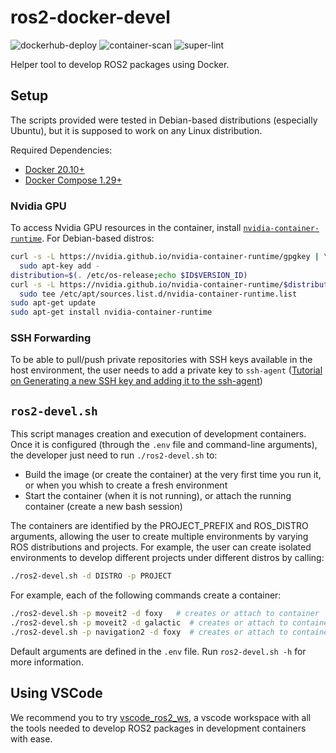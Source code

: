 # ros2-docker-devel

![dockerhub-deploy](https://github.com/orise-robotics/ros2-docker-devel/workflows/dockerhub-deploy/badge.svg?branch=master)
![container-scan](https://github.com/orise-robotics/ros2-docker-devel/workflows/container-scan/badge.svg?branch=master)
![super-lint](https://github.com/orise-robotics/ros2-docker-devel/workflows/super-lint/badge.svg?branch=master)

Helper tool to develop ROS2 packages using Docker.

## Setup

The scripts provided were tested in Debian-based distributions (especially Ubuntu), but it is supposed to work on any Linux distribution.

Required Dependencies:

* [Docker 20.10+](https://docs.docker.com/engine/install/)
* [Docker Compose 1.29+](https://docs.docker.com/compose/install/)

### Nvidia GPU

To access Nvidia GPU resources in the container, install [`nvidia-container-runtime`](https://nvidia.github.io/nvidia-container-runtime/). For Debian-based distros:

```bash
curl -s -L https://nvidia.github.io/nvidia-container-runtime/gpgkey | \
  sudo apt-key add -
distribution=$(. /etc/os-release;echo $ID$VERSION_ID)
curl -s -L https://nvidia.github.io/nvidia-container-runtime/$distribution/nvidia-container-runtime.list | \
  sudo tee /etc/apt/sources.list.d/nvidia-container-runtime.list
sudo apt-get update
sudo apt-get install nvidia-container-runtime
```

### SSH Forwarding

To be able to pull/push private repositories with SSH keys available in the host environment, the user needs to add a private key to `ssh-agent` ([Tutorial on Generating a new SSH key and adding it to the ssh-agent](https://docs.github.com/en/authentication/connecting-to-github-with-ssh/generating-a-new-ssh-key-and-adding-it-to-the-ssh-agent))

## `ros2-devel.sh`

This script manages creation and execution of development containers. Once it is configured (through the `.env` file and command-line arguments), the developer just need to run `./ros2-devel.sh` to:

- Build the image (or create the container) at the very first time you run it, or when you whish to create a fresh environment
- Start the container (when it is not running), or attach the running container (create a new bash session)

The containers are identified by the PROJECT_PREFIX and ROS_DISTRO arguments, allowing the user to create multiple environments by varying ROS distributions and projects. For example, the user can create isolated environments to develop different projects under different distros by calling:

```bash
./ros2-devel.sh -d DISTRO -p PROJECT
```

For example, each of the following commands create a container:
```bash
./ros2-devel.sh -p moveit2 -d foxy   # creates or attach to container 'moveit2_foxy'
./ros2-devel.sh -p moveit2 -d galactic  # creates or attach to container 'moveit2_galactic'
./ros2-devel.sh -p navigation2 -d foxy  # creates or attach to container 'navigation2_foxy'
```

Default arguments are defined in the `.env` file. Run `ros2-devel.sh -h` for more information.

## Using VSCode

We recommend you to try [vscode_ros2_ws](https://github.com/orise-robotics/vscode_ros2_ws), a vscode workspace with all the tools needed to develop ROS2 packages in development containers with ease.
